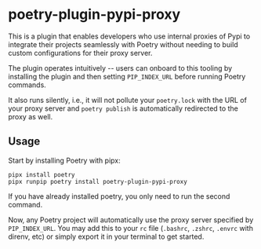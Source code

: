 # poetry-plugin-pypi-proxy

This is a plugin that enables developers who use internal proxies of
Pypi to integrate their projects seamlessly with Poetry without
needing to build custom configurations for their proxy server.

The plugin operates intuitively -- users can onboard to this tooling
by installing the plugin and then setting `PIP_INDEX_URL` before
running Poetry commands.

It also runs silently, i.e., it will not pollute your `poetry.lock`
with the URL of your proxy server and `poetry publish` is
automatically redirected to the proxy as well.

## Usage

Start by installing Poetry with pipx:

    pipx install poetry
    pipx runpip poetry install poetry-plugin-pypi-proxy

If you have already installed poetry, you only need to run the second command.

Now, any Poetry project will automatically use the proxy server
specified by `PIP_INDEX_URL`. You may add this to your `rc` file
(`.bashrc`, `.zshrc`, `.envrc` with direnv, etc) or simply export it
in your terminal to get started.
